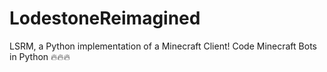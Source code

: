 # LodestoneReimagined
LSRM, a Python implementation of a Minecraft Client! Code Minecraft Bots in Python 🔥🔥🔥
